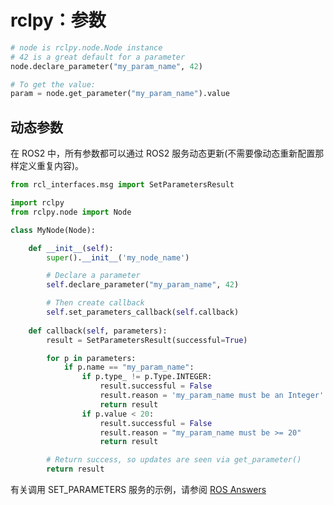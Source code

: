 # rclpy：参数


```python
# node is rclpy.node.Node instance
# 42 is a great default for a parameter
node.declare_parameter("my_param_name", 42)

# To get the value:
param = node.get_parameter("my_param_name").value
```

## 动态参数

在 ROS2 中，所有参数都可以通过 ROS2 服务动态更新(不需要像动态重新配置那样定义重复内容)。


```python
from rcl_interfaces.msg import SetParametersResult

import rclpy
from rclpy.node import Node

class MyNode(Node):

    def __init__(self):
        super().__init__('my_node_name')

        # Declare a parameter
        self.declare_parameter("my_param_name", 42)

        # Then create callback
        self.set_parameters_callback(self.callback)
    
    def callback(self, parameters):
        result = SetParametersResult(successful=True)

        for p in parameters:
            if p.name == "my_param_name":
                if p.type_ != p.Type.INTEGER:
                    result.successful = False
                    result.reason = 'my_param_name must be an Integer'
                    return result
                if p.value < 20:
                    result.successful = False
                    result.reason = "my_param_name must be >= 20"
                    return result

        # Return success, so updates are seen via get_parameter()
        return result
```

有关调用 SET_PARAMETERS 服务的示例，请参阅 [ROS Answers](https://answers.ros.org/question/308541/ros2-rclpy-set-parameter-example/)

